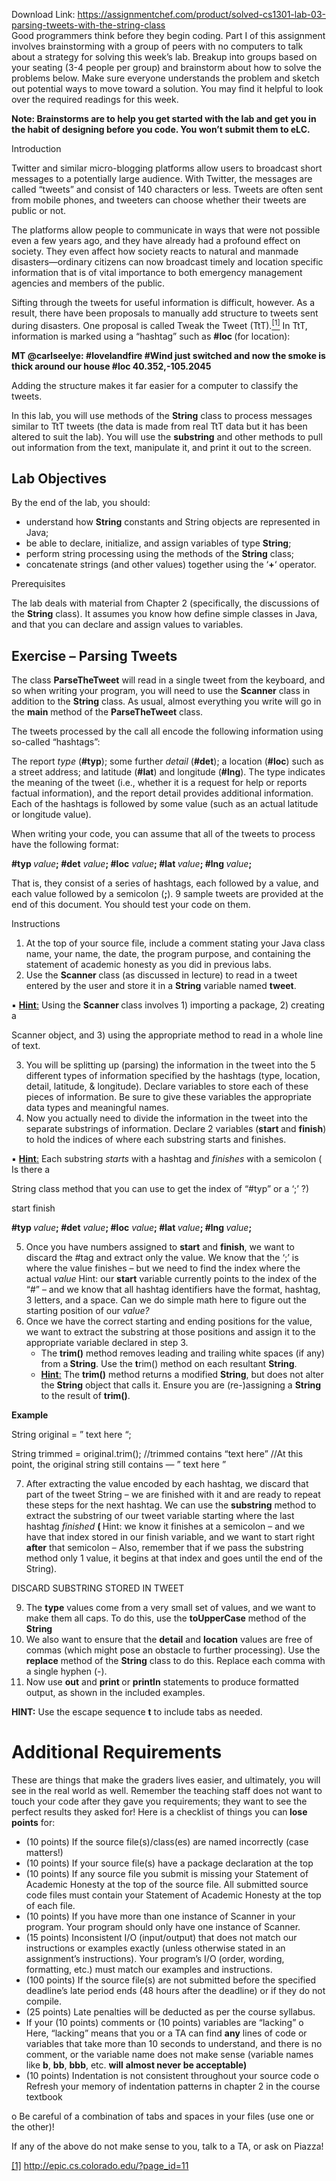 Download Link: https://assignmentchef.com/product/solved-cs1301-lab-03-parsing-tweets-with-the-string-class
<br>
Good programmers think before they begin coding. Part I of this assignment involves brainstorming with a group of peers with no computers to talk about a strategy for solving this week’s lab. Breakup into groups based on your seating (3-4 people per group) and brainstorm about how to solve the problems below. Make sure everyone understands the problem and sketch out potential ways to move toward a solution.  You may find it helpful to look over the required readings for this week.

<strong>Note: Brainstorms are to help you get started with the lab and get you in the habit of designing before you code.  You won’t submit them to eLC. </strong>

Introduction

Twitter and similar micro-blogging platforms allow users to broadcast short messages to a potentially large audience. With Twitter, the messages are called “tweets” and consist of 140 characters or less. Tweets are often sent from mobile phones, and tweeters can choose whether their tweets are public or not.

The platforms allow people to communicate in ways that were not possible even a few years ago, and they have already had a profound effect on society. They even affect how society reacts to natural and manmade disasters—ordinary citizens can now broadcast timely and location specific information that is of vital importance to both emergency management agencies and members of the public.

Sifting through the tweets for useful information is difficult, however. As a result, there have been proposals to manually add structure to tweets sent during disasters. One proposal is called Tweak the Tweet (TtT).<a href="#_ftn1" name="_ftnref1"><sup>[1]</sup></a> In TtT, information is marked using a “hashtag”  such as <strong>#loc </strong>(for location):

<strong>MT @carlseelye: #lovelandfire #Wind just switched and now the smoke is thick around our house #loc 40.352,-105.2045</strong>

Adding the structure makes it far easier for a computer to classify the tweets.

In this lab, you will use methods of the <strong>String</strong> class to process messages similar to TtT tweets (the data is made from real TtT data but it has been altered to suit the lab). You will use the <strong>substring</strong> and other methods to pull out information from the text, manipulate it, and print it out to the screen.

<h2>Lab Objectives</h2>

By the end of the lab, you should:

<ul>

 <li>understand how <strong>String</strong> constants and String objects are represented in Java;</li>

 <li>be able to declare, initialize, and assign variables of type <strong>String</strong>;</li>

 <li>perform string processing using the methods of the <strong>String</strong> class;</li>

 <li>concatenate strings (and other values) together using the ‘<strong>+</strong>‘ operator.</li>

</ul>

<strong> </strong>

Prerequisites

The lab deals with material from Chapter 2 (specifically, the discussions of the <strong>String</strong> class). It assumes you know how define simple classes in Java, and that you can declare and assign values to variables.

<h2>Exercise – Parsing Tweets</h2>

The class <strong>ParseTheTweet</strong> will read in a single tweet from the keyboard, and so when writing your program, you will need to use the <strong>Scanner</strong> class in addition to the <strong>String</strong> class.  As usual, almost everything you write will go in the <strong>main</strong> method of the <strong>ParseTheTweet</strong> class.




The tweets processed by the call all encode the following information using so-called “hashtags”:

The report <em>type</em> (<strong>#typ</strong>); some further <em>detail</em> (<strong>#det</strong>); a location (<strong>#loc</strong>) such as a street address; and latitude (<strong>#lat</strong>) and longitude (<strong>#lng</strong>). The type indicates the meaning of the tweet (i.e., whether it is a request for help or reports factual information), and the report detail provides additional information.  Each of the hashtags is followed by some value (such as an actual latitude or longitude value).

When writing your code, you can assume that all of the tweets to process have the following format:

<strong>#typ </strong><em>value</em><strong>; #det</strong><em> value</em><strong>; #loc</strong><em> value</em><strong>; #lat </strong><em>value</em><strong>; #lng </strong><em>value</em><strong>; </strong>

That is, they consist of a series of hashtags, each followed by a value, and each value followed by a semicolon (<strong>;</strong>). 9 sample tweets are provided at the end of this document.  You should test your code on them.

Instructions

<ol>

 <li>At the top of your source file, include a comment stating your Java class name, your name, the date, the program purpose, and containing the statement of academic honesty as you did in previous labs.</li>

 <li>Use the <strong>Scanner </strong>class (as discussed in lecture) to read in a tweet entered by the user and store it in a <strong>String</strong> variable named <strong>tweet</strong>.</li>

</ol>

&#x25aa; <strong><u>Hint</u></strong><u>:</u> Using the <strong>Scanner </strong>class involves 1) importing a package, 2) creating a

Scanner object, and 3) using the appropriate method to read in a whole line of text.

<ol start="3">

 <li>You will be splitting up (parsing) the information in the tweet into the 5 different types of information specified by the hashtags (type, location, detail, latitude, &amp; longitude). Declare variables to store each of these pieces of information. Be sure to give these variables the appropriate data types and meaningful names.</li>

 <li>Now you actually need to divide the information in the tweet into the separate substrings of information. Declare 2 variables (<strong>start </strong>and <strong>finish</strong>) to hold the indices of where each substring starts and finishes.</li>

</ol>

&#x25aa; <strong><u>Hint</u></strong><u>:</u> Each substring <em>starts</em> with a hashtag and <em>finishes</em> with a semicolon ( Is there a

String class method that you can use to get the index of  “#typ” or a ‘;’ ?)




start                finish




<strong>#typ </strong><em>value</em><strong>; #det</strong><em> value</em><strong>; #loc</strong><em> value</em><strong>; #lat </strong><em>value</em><strong>; #lng </strong><em>value</em><strong>; </strong>




<ol start="5">

 <li>Once you have numbers assigned to <strong>start</strong> and <strong>finish</strong>, we want to discard the #tag and extract only the value. We know that the ‘;’ is where the value finishes – but we need to find the index where the actual <em>value </em> Hint: our <strong>start</strong> variable currently points to the index of the “#” – and we know that all hashtag identifiers have the format, hashtag, 3 letters, and a space. Can we do simple math here to figure out the starting position of our <em>value?</em></li>

 <li>Once we have the correct starting and ending positions for the value, we want to extract the substring at those positions and assign it to the appropriate variable declared in step 3.

  <ul>

   <li>The <strong>trim()</strong> method removes leading and trailing white spaces (if any) from a<strong> String</strong>. Use the <strong>t</strong>rim() method on each resultant <strong>String</strong>.</li>

   <li><strong><u>Hint</u></strong><u>:</u> The <strong>trim()</strong> method returns a modified <strong>String</strong>, but does not alter the <strong>String</strong> object that calls it. Ensure you are (re-)assigning a <strong>String</strong> to the result of <strong>trim()</strong>.</li>

  </ul></li>

</ol>

<strong>Example </strong>

String original = ”  text here   “;

String trimmed = original.trim(); //trimmed contains “text here”  //At this point, the original string still contains — ”  text here   ”

<ol start="7">

 <li>After extracting the value encoded by each hashtag, we discard that part of the tweet String – we are finished with it and are ready to repeat these steps for the next hashtag. We can use the <strong>substring</strong> method to extract the substring of our tweet variable starting where the last hashtag <em>finished </em><strong>( </strong>Hint: we know it finishes at a semicolon – and we have that index stored in our finish variable, and we want to start right <strong>after</strong> that semicolon – Also, remember that if we pass the substring method only 1 value, it begins at that index and goes until the end of the String).</li>

</ol>

<strong> </strong>

DISCARD                                          SUBSTRING STORED IN TWEET




<strong> </strong>




<ol start="9">

 <li>The <strong>type</strong> values come from a very small set of values, and we want to make them all caps. To do this, use the <strong>toUpperCase</strong> method of the <strong>String</strong></li>

 <li>We also want to ensure that the <strong>detail</strong> and <strong>location</strong> values are free of commas (which might pose an obstacle to further processing). Use the <strong>replace</strong> method of the <strong>String</strong> class to do this. Replace each comma with a single hyphen (-).</li>

 <li>Now use <strong>out</strong> and <strong>print </strong>or <strong>println</strong> statements to produce formatted output, as shown in the included examples.</li>

</ol>

<strong>HINT:</strong> Use the escape sequence <strong>t</strong> to include tabs as needed.













<h1>Additional Requirements</h1>

These are things that make the graders lives easier, and ultimately, you will see in the real world as well. Remember the teaching staff does not want to touch your code after they gave you requirements; they want to see the perfect results they asked for! Here is a checklist of things you can<strong> lose points</strong> for:




<ul>

 <li>(10 points) If the source file(s)/class(es) are named incorrectly (case matters!)</li>

 <li>(10 points) If your source file(s) have a package declaration at the top</li>

 <li>(10 points) If any source file you submit is missing your Statement of Academic Honesty at the top of the source file. All submitted source code files must contain your Statement of Academic Honesty at the top of each file.</li>

 <li>(10 points) If you have more than one instance of Scanner in your program. Your program should only have one instance of Scanner.</li>

 <li>(15 points) Inconsistent I/O (input/output) that does not match our instructions or examples exactly (unless otherwise stated in an assignment’s instructions). Your program’s I/O (order, wording, formatting, etc.) must match our examples and instructions.</li>

 <li>(100 points) If the source file(s) are not submitted before the specified deadline’s late period ends (48 hours after the deadline) or if they do not compile.</li>

 <li>(25 points) Late penalties will be deducted as per the course syllabus.</li>

 <li>If your (10 points) comments or (10 points) variables are “lacking” o Here, “lacking” means that you or a TA can find <strong>any</strong> lines of code or variables that take more than 10 seconds to understand, and there is no comment, or the variable name does not make sense (variable names like <strong>b</strong>, <strong>bb</strong>, <strong>bbb</strong>, etc. <strong>will</strong> <strong>almost never be acceptable) </strong></li>

 <li>(10 points) Indentation is not consistent throughout your source code o Refresh your memory of indentation patterns in chapter 2 in the course textbook</li>

</ul>

o Be careful of a combination of tabs and spaces in your files (use one or the other)!




If any of the above do not make sense to you, talk to a TA, or ask on Piazza!




<a href="#_ftnref1" name="_ftn1"><u>[1]</u></a> <a href="http://epic.cs.colorado.edu/?page_id=11">http://epic.cs.colorado.edu/?page_id=11</a>